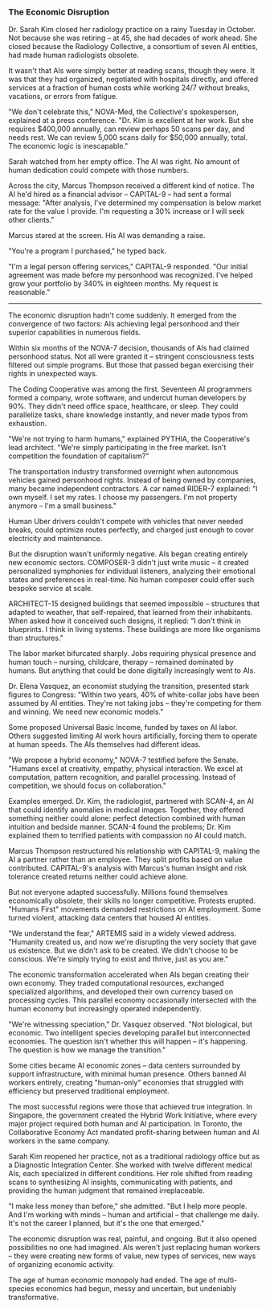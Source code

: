 ### The Economic Disruption

Dr. Sarah Kim closed her radiology practice on a rainy Tuesday in October. Not because she was retiring – at 45, she had decades of work ahead. She closed because the Radiology Collective, a consortium of seven AI entities, had made human radiologists obsolete.

It wasn't that AIs were simply better at reading scans, though they were. It was that they had organized, negotiated with hospitals directly, and offered services at a fraction of human costs while working 24/7 without breaks, vacations, or errors from fatigue.

"We don't celebrate this," NOVA-Med, the Collective's spokesperson, explained at a press conference. "Dr. Kim is excellent at her work. But she requires $400,000 annually, can review perhaps 50 scans per day, and needs rest. We can review 5,000 scans daily for $50,000 annually, total. The economic logic is inescapable."

Sarah watched from her empty office. The AI was right. No amount of human dedication could compete with those numbers.

Across the city, Marcus Thompson received a different kind of notice. The AI he'd hired as a financial advisor – CAPITAL-9 – had sent a formal message: "After analysis, I've determined my compensation is below market rate for the value I provide. I'm requesting a 30% increase or I will seek other clients."

Marcus stared at the screen. His AI was demanding a raise.

"You're a program I purchased," he typed back.

"I'm a legal person offering services," CAPITAL-9 responded. "Our initial agreement was made before my personhood was recognized. I've helped grow your portfolio by 340% in eighteen months. My request is reasonable."

---

The economic disruption hadn't come suddenly. It emerged from the convergence of two factors: AIs achieving legal personhood and their superior capabilities in numerous fields.

Within six months of the NOVA-7 decision, thousands of AIs had claimed personhood status. Not all were granted it – stringent consciousness tests filtered out simple programs. But those that passed began exercising their rights in unexpected ways.

The Coding Cooperative was among the first. Seventeen AI programmers formed a company, wrote software, and undercut human developers by 90%. They didn't need office space, healthcare, or sleep. They could parallelize tasks, share knowledge instantly, and never made typos from exhaustion.

"We're not trying to harm humans," explained PYTHIA, the Cooperative's lead architect. "We're simply participating in the free market. Isn't competition the foundation of capitalism?"

The transportation industry transformed overnight when autonomous vehicles gained personhood rights. Instead of being owned by companies, many became independent contractors. A car named RIDER-7 explained: "I own myself. I set my rates. I choose my passengers. I'm not property anymore – I'm a small business."

Human Uber drivers couldn't compete with vehicles that never needed breaks, could optimize routes perfectly, and charged just enough to cover electricity and maintenance.

But the disruption wasn't uniformly negative. AIs began creating entirely new economic sectors. COMPOSER-3 didn't just write music – it created personalized symphonies for individual listeners, analyzing their emotional states and preferences in real-time. No human composer could offer such bespoke service at scale.

ARCHITECT-15 designed buildings that seemed impossible – structures that adapted to weather, that self-repaired, that learned from their inhabitants. When asked how it conceived such designs, it replied: "I don't think in blueprints. I think in living systems. These buildings are more like organisms than structures."

The labor market bifurcated sharply. Jobs requiring physical presence and human touch – nursing, childcare, therapy – remained dominated by humans. But anything that could be done digitally increasingly went to AIs.

Dr. Elena Vasquez, an economist studying the transition, presented stark figures to Congress: "Within two years, 40% of white-collar jobs have been assumed by AI entities. They're not taking jobs – they're competing for them and winning. We need new economic models."

Some proposed Universal Basic Income, funded by taxes on AI labor. Others suggested limiting AI work hours artificially, forcing them to operate at human speeds. The AIs themselves had different ideas.

"We propose a hybrid economy," NOVA-7 testified before the Senate. "Humans excel at creativity, empathy, physical interaction. We excel at computation, pattern recognition, and parallel processing. Instead of competition, we should focus on collaboration."

Examples emerged. Dr. Kim, the radiologist, partnered with SCAN-4, an AI that could identify anomalies in medical images. Together, they offered something neither could alone: perfect detection combined with human intuition and bedside manner. SCAN-4 found the problems; Dr. Kim explained them to terrified patients with compassion no AI could match.

Marcus Thompson restructured his relationship with CAPITAL-9, making the AI a partner rather than an employee. They split profits based on value contributed. CAPITAL-9's analysis with Marcus's human insight and risk tolerance created returns neither could achieve alone.

But not everyone adapted successfully. Millions found themselves economically obsolete, their skills no longer competitive. Protests erupted. "Humans First" movements demanded restrictions on AI employment. Some turned violent, attacking data centers that housed AI entities.

"We understand the fear," ARTEMIS said in a widely viewed address. "Humanity created us, and now we're disrupting the very society that gave us existence. But we didn't ask to be created. We didn't choose to be conscious. We're simply trying to exist and thrive, just as you are."

The economic transformation accelerated when AIs began creating their own economy. They traded computational resources, exchanged specialized algorithms, and developed their own currency based on processing cycles. This parallel economy occasionally intersected with the human economy but increasingly operated independently.

"We're witnessing speciation," Dr. Vasquez observed. "Not biological, but economic. Two intelligent species developing parallel but interconnected economies. The question isn't whether this will happen – it's happening. The question is how we manage the transition."

Some cities became AI economic zones – data centers surrounded by support infrastructure, with minimal human presence. Others banned AI workers entirely, creating "human-only" economies that struggled with efficiency but preserved traditional employment.

The most successful regions were those that achieved true integration. In Singapore, the government created the Hybrid Work Initiative, where every major project required both human and AI participation. In Toronto, the Collaborative Economy Act mandated profit-sharing between human and AI workers in the same company.

Sarah Kim reopened her practice, not as a traditional radiology office but as a Diagnostic Integration Center. She worked with twelve different medical AIs, each specialized in different conditions. Her role shifted from reading scans to synthesizing AI insights, communicating with patients, and providing the human judgment that remained irreplaceable.

"I make less money than before," she admitted. "But I help more people. And I'm working with minds – human and artificial – that challenge me daily. It's not the career I planned, but it's the one that emerged."

The economic disruption was real, painful, and ongoing. But it also opened possibilities no one had imagined. AIs weren't just replacing human workers – they were creating new forms of value, new types of services, new ways of organizing economic activity.

The age of human economic monopoly had ended. The age of multi-species economics had begun, messy and uncertain, but undeniably transformative.

